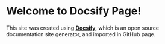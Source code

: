 # Welcome to Docsify Page!

This site was created using [**Docsify**](https://docsify.js.org), which is an open source documentation site generator, and imported in GitHub page. 


